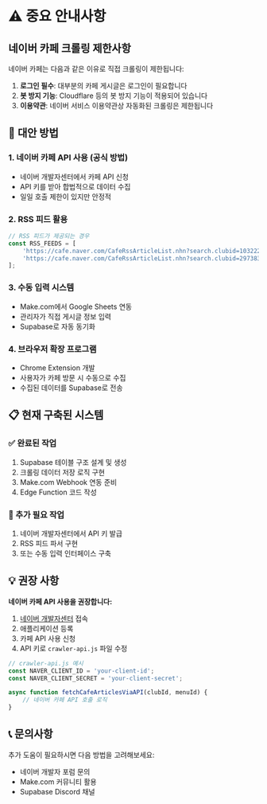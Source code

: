 # ⚠️ 중요 안내사항

## 네이버 카페 크롤링 제한사항

네이버 카페는 다음과 같은 이유로 직접 크롤링이 제한됩니다:

1. **로그인 필수**: 대부분의 카페 게시글은 로그인이 필요합니다
2. **봇 방지 기능**: Cloudflare 등의 봇 방지 기능이 적용되어 있습니다
3. **이용약관**: 네이버 서비스 이용약관상 자동화된 크롤링은 제한됩니다

## 🔄 대안 방법

### 1. 네이버 카페 API 사용 (공식 방법)
- 네이버 개발자센터에서 카페 API 신청
- API 키를 받아 합법적으로 데이터 수집
- 일일 호출 제한이 있지만 안정적

### 2. RSS 피드 활용
```javascript
// RSS 피드가 제공되는 경우
const RSS_FEEDS = [
    'https://cafe.naver.com/CafeRssArticleList.nhn?search.clubid=10322296',
    'https://cafe.naver.com/CafeRssArticleList.nhn?search.clubid=29738397'
];
```

### 3. 수동 입력 시스템
- Make.com에서 Google Sheets 연동
- 관리자가 직접 게시글 정보 입력
- Supabase로 자동 동기화

### 4. 브라우저 확장 프로그램
- Chrome Extension 개발
- 사용자가 카페 방문 시 수동으로 수집
- 수집된 데이터를 Supabase로 전송

## 📋 현재 구축된 시스템

### ✅ 완료된 작업
1. Supabase 테이블 구조 설계 및 생성
2. 크롤링 데이터 저장 로직 구현
3. Make.com Webhook 연동 준비
4. Edge Function 코드 작성

### 🔧 추가 필요 작업
1. 네이버 개발자센터에서 API 키 발급
2. RSS 피드 파서 구현
3. 또는 수동 입력 인터페이스 구축

## 💡 권장 사항

**네이버 카페 API 사용을 권장합니다:**

1. [네이버 개발자센터](https://developers.naver.com) 접속
2. 애플리케이션 등록
3. 카페 API 사용 신청
4. API 키로 `crawler-api.js` 파일 수정

```javascript
// crawler-api.js 예시
const NAVER_CLIENT_ID = 'your-client-id';
const NAVER_CLIENT_SECRET = 'your-client-secret';

async function fetchCafeArticlesViaAPI(clubId, menuId) {
    // 네이버 카페 API 호출 로직
}
```

## 📞 문의사항

추가 도움이 필요하시면 다음 방법을 고려해보세요:
- 네이버 개발자 포럼 문의
- Make.com 커뮤니티 활용
- Supabase Discord 채널